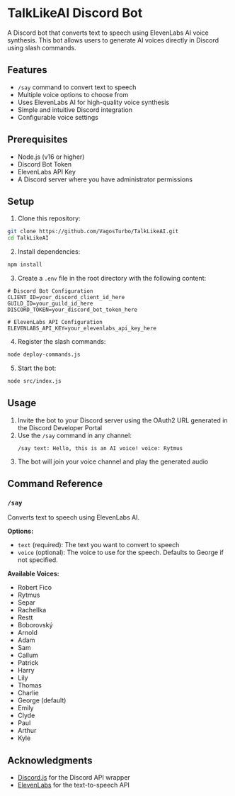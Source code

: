 # TalkLikeAI Discord Bot

A Discord bot that converts text to speech using ElevenLabs AI voice synthesis. This bot allows users to generate AI voices directly in Discord using slash commands.

## Features

- `/say` command to convert text to speech
- Multiple voice options to choose from
- Uses ElevenLabs AI for high-quality voice synthesis
- Simple and intuitive Discord integration
- Configurable voice settings

## Prerequisites

- Node.js (v16 or higher)
- Discord Bot Token
- ElevenLabs API Key
- A Discord server where you have administrator permissions

## Setup

1. Clone this repository:

```bash
git clone https://github.com/VagosTurbo/TalkLikeAI.git
cd TalkLikeAI
```

2. Install dependencies:

```bash
npm install
```

3. Create a `.env` file in the root directory with the following content:

```env
# Discord Bot Configuration
CLIENT_ID=your_discord_client_id_here
GUILD_ID=your_guild_id_here
DISCORD_TOKEN=your_discord_bot_token_here

# ElevenLabs API Configuration
ELEVENLABS_API_KEY=your_elevenlabs_api_key_here
```

4. Register the slash commands:

```bash
node deploy-commands.js
```

5. Start the bot:

```bash
node src/index.js
```

## Usage

1. Invite the bot to your Discord server using the OAuth2 URL generated in the Discord Developer Portal
2. Use the `/say` command in any channel:
   ```
   /say text: Hello, this is an AI voice! voice: Rytmus
   ```
3. The bot will join your voice channel and play the generated audio

## Command Reference

### `/say`

Converts text to speech using ElevenLabs AI.

**Options:**

- `text` (required): The text you want to convert to speech
- `voice` (optional): The voice to use for the speech. Defaults to George if not specified.

**Available Voices:**

- Robert Fico
- Rytmus
- Separ
- Rachellka
- Restt
- Boborovský
- Arnold
- Adam
- Sam
- Callum
- Patrick
- Harry
- Lily
- Thomas
- Charlie
- George (default)
- Emily
- Clyde
- Paul
- Arthur
- Kyle

## Acknowledgments

- [Discord.js](https://discord.js.org/) for the Discord API wrapper
- [ElevenLabs](https://elevenlabs.io/) for the text-to-speech API
